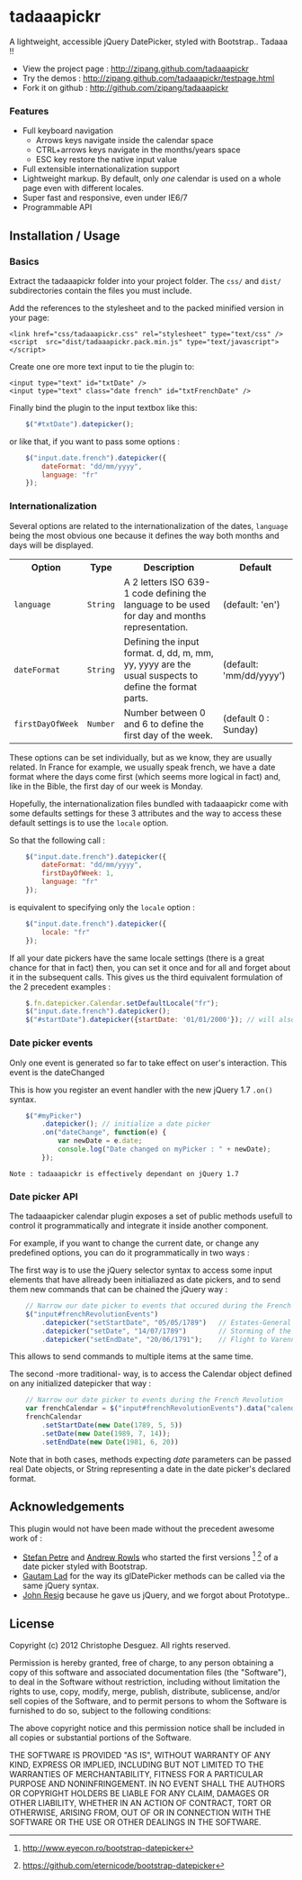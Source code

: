 tadaaapickr
===========

A lightweight, accessible jQuery DatePicker, styled with Bootstrap.. Tadaaa !!

* View the project page : http://zipang.github.com/tadaaapickr
* Try the demos : http://zipang.github.com/tadaaapickr/testpage.html
* Fork it on github : http://github.com/zipang/tadaaapickr

### Features

- Full keyboard navigation
	* Arrows keys navigate inside the calendar space
	* CTRL+arrows keys navigate in the months/years space
	* ESC key restore the native input value
- Full extensible internationalization support
- Lightweight markup. By default, only _one_ calendar is used on a whole page even with different locales.
- Super fast and responsive, even under IE6/7
- Programmable API


Installation / Usage
--------------------

### Basics

Extract the tadaaapickr folder into your project folder. The `css/` and `dist/` subdirectories contain the files you must include.

Add the references to the stylesheet and to the packed minified version in your page:

    <link href="css/tadaaapickr.css" rel="stylesheet" type="text/css" />
    <script  src="dist/tadaaapickr.pack.min.js" type="text/javascript"></script>


Create one ore more text input to tie the plugin to:

    <input type="text" id="txtDate" />
    <input type="text" class="date french" id="txtFrenchDate" />


Finally bind the plugin to the input textbox like this:

```javascript
    $("#txtDate").datepicker();
```

or like that, if you want to pass some options :

```javascript
    $("input.date.french").datepicker({
        dateFormat: "dd/mm/yyyy",
        language: "fr"
    });
```

### Internationalization

Several options are related to the internationalization of the dates, `language` being the most obvious one because it defines the way both months and days will be displayed.

<table>
  <tr><th>Option</th><th>Type</th><th>Description</th><th>Default</th></tr>
  <tr><td><code>language</code></td><td><code>String</code></td><td>A 2 letters ISO 639-1 code defining the language to be used for day and months representation. </td><td>(default: 'en')</td></tr>
  <tr><td><code>dateFormat</code></td><td><code>String</code></td><td>Defining the input format. d, dd, m, mm, yy, yyyy are the usual suspects to define the format parts. </td><td>(default: 'mm/dd/yyyy')</td></tr>
  <tr><td><code>firstDayOfWeek</code></td><td><code>Number</code></td><td>Number between 0 and 6 to define the first day of the week. </td><td>(default 0 : Sunday)</td></tr>
</table>

These options can be set individually, but as we know, they are usually related. In France for example, we usually speak french, we have a date format where the days come first (which seems more logical in fact) and, like in the Bible, the first day of our week is Monday.

Hopefully, the internationalization files bundled with tadaaapickr come with some defaults settings for these 3 attributes and the way to access these default settings is to use the `locale` option.

So that the following call :

```javascript
    $("input.date.french").datepicker({
        dateFormat: "dd/mm/yyyy",
        firstDayOfWeek: 1,
        language: "fr"
    });
```

is equivalent to specifying only the `locale` option :

```javascript
    $("input.date.french").datepicker({
        locale: "fr"
    });
```

If all your date pickers have the same locale settings (there is a great chance for that in fact) then, you can set it once and for all and forget about it in the subsequent calls.
This gives us the third equivalent formulation of the 2 precedent examples :

```javascript
	$.fn.datepicker.Calendar.setDefaultLocale("fr");
	$("input.date.french").datepicker();
	$("#startDate").datepicker({startDate: '01/01/2000'}); // will also get the french locale
```

### Date picker events

Only one event is generated so far to take effect on user's interaction.
This event is the dateChanged

This is how you register an event handler with the new jQuery 1.7 `.on()` syntax.

```javascript
	$("#myPicker")
		.datepicker(); // initialize a date picker
		.on("dateChange", function(e) {
			var newDate = e.date;
			console.log("Date changed on myPicker : " + newDate);
		});
```
	Note : tadaaapickr is effectively dependant on jQuery 1.7

### Date picker API

The tadaaapicker calendar plugin exposes a set of public methods usefull to control it programmatically and integrate it inside another component.

For example, if you want to change the current date, or change any predefined options, you can do it programmatically in two ways :

The first way is to use the jQuery selector syntax to access some input elements that have allready been initialiazed as date pickers, and to send them new commands that can be chained the jQuery way :

```javascript
	// Narrow our date picker to events that occured during the French Revolution
	$("input#frenchRevolutionEvents")
		.datepicker("setStartDate", "05/05/1789")	// Estates-General of 1789
		.datepicker("setDate", "14/07/1789") 		// Storming of the Bastille
		.datepicker("setEndDate", "20/06/1791");	// Flight to Varennes
```

This allows to send commands to multiple items at the same time.

The second -more traditional- way, is to access the Calendar object defined on any initialized datepicker that way :

```javascript
	// Narrow our date picker to events during the French Revolution
	var frenchCalendar = $("input#frenchRevolutionEvents").data("calendar");
	frenchCalendar
		.setStartDate(new Date(1789, 5, 5))
		.setDate(new Date(1989, 7, 14));
		.setEndDate(new Date(1981, 6, 20))
```

<note>Note that in both cases, methods expecting _date_ parameters can be passed real Date objects, or String representing a date in the date picker's declared format. </note>

Acknowledgements
----------------

This plugin would not have been made without the precedent awesome work of :

* [Stefan Petre](http://www.eyecon.ro) and [Andrew Rowls](https://github.com/eternicode) who started the first versions [^1] [^2] of a date picker styled with Bootstrap.
* [Gautam Lad](https://github.com/glad) for the way its glDatePicker methods can be called via the same jQuery syntax.
* [John Resig](https://github.com/jeresig) because he gave us jQuery, and we forgot about Prototype..

[^1]: http://www.eyecon.ro/bootstrap-datepicker
[^2]: https://github.com/eternicode/bootstrap-datepicker


License
-------

Copyright (c) 2012 Christophe Desguez.  All rights reserved.

Permission is hereby granted, free of charge, to any person obtaining a copy
of this software and associated documentation files (the "Software"), to deal
in the Software without restriction, including without limitation the rights
to use, copy, modify, merge, publish, distribute, sublicense, and/or sell
copies of the Software, and to permit persons to whom the Software is
furnished to do so, subject to the following conditions:

The above copyright notice and this permission notice shall be included in
all copies or substantial portions of the Software.

THE SOFTWARE IS PROVIDED "AS IS", WITHOUT WARRANTY OF ANY KIND, EXPRESS OR
IMPLIED, INCLUDING BUT NOT LIMITED TO THE WARRANTIES OF MERCHANTABILITY,
FITNESS FOR A PARTICULAR PURPOSE AND NONINFRINGEMENT. IN NO EVENT SHALL THE
AUTHORS OR COPYRIGHT HOLDERS BE LIABLE FOR ANY CLAIM, DAMAGES OR OTHER
LIABILITY, WHETHER IN AN ACTION OF CONTRACT, TORT OR OTHERWISE, ARISING FROM,
OUT OF OR IN CONNECTION WITH THE SOFTWARE OR THE USE OR OTHER DEALINGS IN
THE SOFTWARE.
